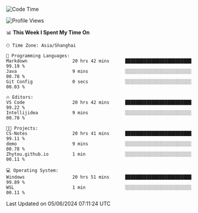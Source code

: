 <!--START_SECTION:waka-->
![Code Time](http://img.shields.io/badge/Code%20Time-1%2C745%20hrs%2028%20mins-blue)

![Profile Views](http://img.shields.io/badge/Profile%20Views-2-blue)

📊 **This Week I Spent My Time On** 

```text
🕑︎ Time Zone: Asia/Shanghai

💬 Programming Languages: 
Markdown                 20 hrs 42 mins      █████████████████████████   99.19 % 
Java                     9 mins              ░░░░░░░░░░░░░░░░░░░░░░░░░   00.78 % 
Git Config               0 secs              ░░░░░░░░░░░░░░░░░░░░░░░░░   00.03 % 

🔥 Editors: 
VS Code                  20 hrs 42 mins      █████████████████████████   99.22 % 
Intellijidea             9 mins              ░░░░░░░░░░░░░░░░░░░░░░░░░   00.78 % 

🐱‍💻 Projects: 
CS-Notes                 20 hrs 41 mins      █████████████████████████   99.11 % 
demo                     9 mins              ░░░░░░░░░░░░░░░░░░░░░░░░░   00.78 % 
Zhytou.github.io         1 min               ░░░░░░░░░░░░░░░░░░░░░░░░░   00.11 % 

💻 Operating System: 
Windows                  20 hrs 51 mins      █████████████████████████   99.89 % 
WSL                      1 min               ░░░░░░░░░░░░░░░░░░░░░░░░░   00.11 % 
```


 Last Updated on 05/06/2024 07:11:24 UTC
<!--END_SECTION:waka-->